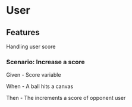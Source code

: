 # User

## Features

Handling user score

### Scenario: Increase a score

Given - Score variable

When - A ball hits a canvas

Then - The increments a score of opponent user
